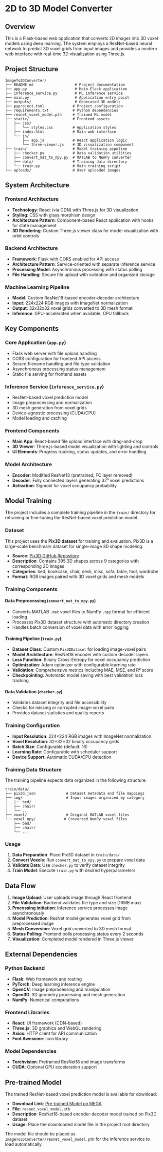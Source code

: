 # 2D to 3D Model Converter

## Overview

This is a Flask-based web application that converts 2D images into 3D voxel models using deep learning. The system employs a ResNet-based neural network to predict 3D voxel grids from input images and provides a modern web interface with real-time 3D visualization using Three.js.

## Project Structure

```
ImageTo3DConverter/
├── README.md                   # Project documentation
├── app.py                      # Main Flask application
├── inference_service.py        # ML inference service
├── main.py                     # Application entry point
├── outputs/                    # Generated 3D models
├── pyproject.toml             # Project configuration
├── requirements.txt           # Python dependencies
├── resnet_voxel_model.pth     # Trained ML model
├── static/                    # Frontend assets
│   ├── css/
│   │   └── styles.css         # Application styles
│   ├── index.html             # Main web interface
│   └── js/
│       ├── app.js             # React application logic
│       └── three-viewer.js    # 3D visualization component
├── train/                     # Model training pipeline
│   ├── checker.py             # Data validation utilities
│   ├── convert_mat_to_npy.py  # MATLAB to NumPy converter
│   ├── data/                  # Training data directory
│   └── train.py               # Main training script
└── uploads/                   # User uploaded images
```

## System Architecture

### Frontend Architecture
- **Technology**: React (via CDN) with Three.js for 3D visualization
- **Styling**: CSS with glass morphism design
- **Architecture Pattern**: Component-based React application with hooks for state management
- **3D Rendering**: Custom Three.js viewer class for model visualization with orbit controls

### Backend Architecture
- **Framework**: Flask with CORS enabled for API access
- **Architecture Pattern**: Service-oriented with separate inference service
- **Processing Model**: Asynchronous processing with status polling
- **File Handling**: Secure file upload with validation and organized storage

### Machine Learning Pipeline
- **Model**: Custom ResNet18-based encoder-decoder architecture
- **Input**: 224x224 RGB images with ImageNet normalization
- **Output**: 32x32x32 voxel grids converted to 3D mesh format
- **Inference**: GPU-accelerated when available, CPU fallback

## Key Components

### Core Application (`app.py`)
- Flask web server with file upload handling
- CORS configuration for frontend API access
- Secure filename handling and file type validation
- Asynchronous processing status management
- Static file serving for frontend assets

### Inference Service (`inference_service.py`)
- ResNet-based voxel prediction model
- Image preprocessing and normalization
- 3D mesh generation from voxel grids
- Device-agnostic processing (CUDA/CPU)
- Model loading and caching

### Frontend Components
- **Main App**: React-based file upload interface with drag-and-drop
- **3D Viewer**: Three.js-based model visualization with lighting and controls
- **UI Elements**: Progress tracking, status updates, and error handling

### Model Architecture
- **Encoder**: Modified ResNet18 (pretrained, FC layer removed)
- **Decoder**: Fully connected layers generating 32³ voxel predictions
- **Activation**: Sigmoid for voxel occupancy probability

## Model Training

The project includes a complete training pipeline in the `train/` directory for retraining or fine-tuning the ResNet-based voxel prediction model.

### Dataset
This project uses the **Pix3D dataset** for training and evaluation. Pix3D is a large-scale benchmark dataset for single-image 3D shape modeling.

- **Source**: [Pix3D GitHub Repository](https://github.com/xingyuansun/pix3d)
- **Description**: Contains 395 3D shapes across 9 categories with corresponding 2D images
- **Categories**: bed, bookcase, chair, desk, misc, sofa, table, tool, wardrobe
- **Format**: RGB images paired with 3D voxel grids and mesh models

### Training Components

#### Data Preprocessing (`convert_mat_to_npy.py`)
- Converts MATLAB `.mat` voxel files to NumPy `.npy` format for efficient loading
- Processes Pix3D dataset structure with automatic directory creation
- Handles batch conversion of voxel data with error logging

#### Training Pipeline (`train.py`)
- **Dataset Class**: Custom `Pix3DDataset` for loading image-voxel pairs
- **Model Architecture**: ResNet18 encoder with custom decoder layers
- **Loss Function**: Binary Cross-Entropy for voxel occupancy prediction
- **Optimization**: Adam optimizer with configurable learning rate
- **Validation**: Comprehensive metrics including MAE, MSE, and R² score
- **Checkpointing**: Automatic model saving with best validation loss tracking

#### Data Validation (`checker.py`)
- Validates dataset integrity and file accessibility
- Checks for missing or corrupted image-voxel pairs
- Provides dataset statistics and quality reports

### Training Configuration
- **Input Resolution**: 224×224 RGB images with ImageNet normalization
- **Voxel Resolution**: 32×32×32 binary occupancy grids
- **Batch Size**: Configurable (default: 16)
- **Learning Rate**: Configurable with scheduler support
- **Device Support**: Automatic CUDA/CPU detection

### Training Data Structure
The training pipeline expects data organized in the following structure:
```
train/data/
├── pix3d.json              # Dataset metadata and file mappings
├── img/                    # Input images organized by category
│   ├── bed/
│   ├── chair/
│   └── ...
├── voxel/                  # Original MATLAB voxel files
└── voxel_npy/             # Converted NumPy voxel files
    ├── bed/
    ├── chair/
    └── ...
```

### Usage
1. **Data Preparation**: Place Pix3D dataset in `train/data/`
2. **Convert Voxels**: Run `convert_mat_to_npy.py` to prepare voxel data
3. **Validate Data**: Use `checker.py` to verify dataset integrity
4. **Train Model**: Execute `train.py` with desired hyperparameters

## Data Flow

1. **Image Upload**: User uploads image through React frontend
2. **File Validation**: Backend validates file type and size (16MB max)
3. **Processing Initiation**: Inference service processes image asynchronously
4. **Model Prediction**: ResNet model generates voxel grid from preprocessed image
5. **Mesh Conversion**: Voxel grid converted to 3D mesh format
6. **Status Polling**: Frontend polls processing status every 2 seconds
7. **Visualization**: Completed model rendered in Three.js viewer

## External Dependencies

### Python Backend
- **Flask**: Web framework and routing
- **PyTorch**: Deep learning inference engine
- **OpenCV**: Image preprocessing and manipulation
- **Open3D**: 3D geometry processing and mesh generation
- **NumPy**: Numerical computations

### Frontend Libraries
- **React**: UI framework (CDN-based)
- **Three.js**: 3D graphics and WebGL rendering
- **Axios**: HTTP client for API communication
- **Font Awesome**: Icon library

### Model Dependencies
- **Torchvision**: Pretrained ResNet18 and image transforms
- **CUDA**: Optional GPU acceleration support

## Pre-trained Model

The trained ResNet-based voxel prediction model is available for download:

- **Download Link**: [Pre-trained Model on MEGA](https://mega.nz/folder/tqVTyRgY#t7U8RfDSE5N6wg__lpVszA)
- **File**: `resnet_voxel_model.pth`
- **Description**: ResNet18-based encoder-decoder model trained on Pix3D dataset
- **Usage**: Place the downloaded model file in the project root directory

The model file should be placed as `ImageTo3DConverter/resnet_voxel_model.pth` for the inference service to load automatically.
